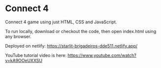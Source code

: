 # Connect 4

Connect 4 game using just HTML, CSS and JavaScript.

To run locally, download or checkout the code, then open index.html using any browser.

Deployed on netlify: https://starlit-brigadeiros-dde511.netlify.app/

YouTube tutorial video is here: https://www.youtube.com/watch?v=kA9OOeUXXSU
